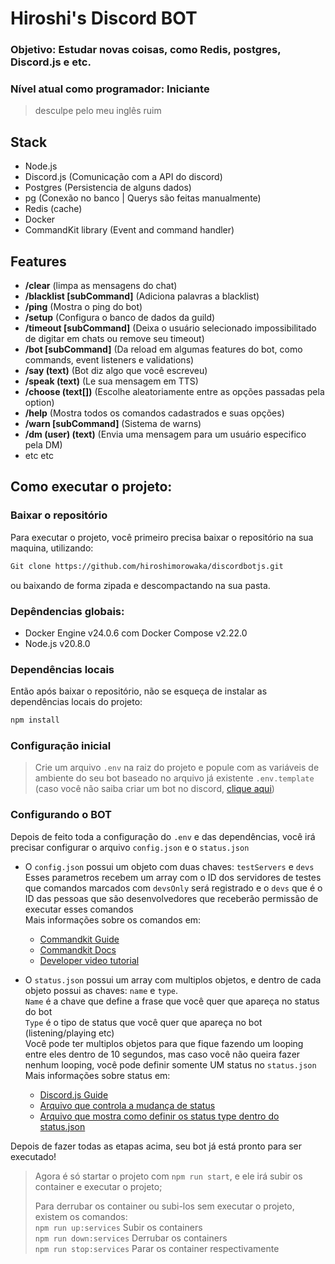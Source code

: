 # Hiroshi's Discord BOT

### Objetivo: Estudar novas coisas, como Redis, postgres, Discord.js e etc.

### Nível atual como programador: Iniciante

>desculpe pelo meu inglês ruim

## Stack

- Node.js
- Discord.js (Comunicação com a API do discord)
- Postgres (Persistencia de alguns dados)
- pg (Conexão no banco | Querys são feitas manualmente)
- Redis (cache)
- Docker
- CommandKit library (Event and command handler)

## Features

- **/clear** (limpa as mensagens do chat)
- **/blacklist [subCommand]** (Adiciona palavras a blacklist)
- **/ping** (Mostra o ping do bot)
- **/setup** (Configura o banco de dados da guild)
- **/timeout [subCommand]** (Deixa o usuário selecionado impossibilitado de digitar em chats ou remove seu timeout)
- **/bot [subCommand]** (Da reload em algumas features do bot, como commands, event listeners e validations)
- **/say (text)** (Bot diz algo que você escreveu)
- **/speak (text)** (Le sua mensagem em TTS)
- **/choose (text[])** (Escolhe aleatoriamente entre as opções passadas pela option)
- **/help** (Mostra todos os comandos cadastrados e suas opções)
- **/warn [subCommand]** (Sistema de warns)
- **/dm (user) (text)** (Envia uma mensagem para um usuário especifico pela DM)
- etc etc
## Como executar o projeto:

### Baixar o repositório

Para executar o projeto, você primeiro precisa baixar o repositório na sua maquina, utilizando:

```bash
Git clone https://github.com/hiroshimorowaka/discordbotjs.git
```

ou baixando de forma zipada e descompactando na sua pasta.

### Depêndencias globais:

- Docker Engine v24.0.6 com Docker Compose v2.22.0
- Node.js v20.8.0

### Dependências locais

Então após baixar o repositório, não se esqueça de instalar as dependências locais do projeto:

```bash
npm install
```

### Configuração inicial

> Crie um arquivo `.env` na raiz do projeto e popule com as variáveis de ambiente do seu bot baseado no arquivo já existente `.env.template` (caso você não saiba criar um bot no discord, [clique aqui](https://discord.com/developers/docs/getting-started#step-1-creating-an-app))

### Configurando o BOT

Depois de feito toda a configuração do `.env` e das dependências, você irá precisar configurar o arquivo `config.json` e o `status.json`

- O `config.json` possui um objeto com duas chaves: `testServers` e `devs`  
  Esses parametros recebem um array com o ID dos servidores de testes que comandos marcados com `devsOnly` será registrado e o `devs` que é o ID das pessoas que são desenvolvedores que receberão permissão de executar esses comandos  
  Mais informações sobre os comandos em:

  - [Commandkit Guide](https://commandkit.js.org/guide/installation)
  - [Commandkit Docs](https://commandkit.js.org/docs/typedef/AutocompleteProps)
  - [Developer video tutorial](https://www.youtube.com/watch?v=hUKh0NS1Ypk&ab_channel=UnderCtrl)

- O `status.json` possui um array com multiplos objetos, e dentro de cada objeto possui as chaves: `name` e `type`.  
  `Name` é a chave que define a frase que você quer que apareça no status do bot  
  `Type` é o tipo de status que você quer que apareça no bot (listening/playing etc)  
  Você pode ter multiplos objetos para que fique fazendo um looping entre eles dentro de 10 segundos, mas caso você não queira fazer nenhum looping, você pode definir somente UM status no `status.json`  
  Mais informações sobre status em:
  - [Discord.js Guide](https://discordjs.guide/popular-topics/faq.html#how-do-i-set-my-playing-status)
  - [Arquivo que controla a mudança de status](https://github.com/hiroshimorowaka/discordbotjs/blob/main/src/index.js)
  - [Arquivo que mostra como definir os status type dentro do status.json](https://github.com/hiroshimorowaka/discordbotjs/blob/main/status_type.txt)

Depois de fazer todas as etapas acima, seu bot já está pronto para ser executado!

> Agora é só startar o projeto com `npm run start`, e ele irá subir os container e executar o projeto;
>
> Para derrubar os container ou subi-los sem executar o projeto, existem os comandos:  
> `npm run up:services` Subir os containers  
> `npm run down:services` Derrubar os containers  
> `npm run stop:services` Parar os container respectivamente

